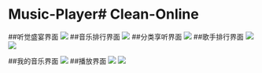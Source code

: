 # Music-Player# Clean-Online

##听觉盛宴界面
![](http://ww2.sinaimg.cn/large/0060lm7Tgw1f61x8g9687j30ko124qbh.jpg)
##音乐排行界面
![](http://ww2.sinaimg.cn/large/0060lm7Tgw1f61x8gc1tkj30kq126aib.jpg)
##分类享听界面
![](http://ww3.sinaimg.cn/large/0060lm7Tgw1f61x86z7u4j30kk122q9f.jpg)
##歌手排行界面
![](http://ww1.sinaimg.cn/large/0060lm7Tgw1f61x8ge4cqj30km124jx5.jpg)
![](http://ww4.sinaimg.cn/large/0060lm7Tgw1f61x8dvqt2j30kk124tew.jpg)

##我的音乐界面
![](http://ww1.sinaimg.cn/large/0060lm7Tgw1f61x84e700j30kq122jsw.jpg)
##播放界面
![](http://ww1.sinaimg.cn/large/0060lm7Tgw1f61x8cygykj30kq122dlm.jpg)
![](http://ww1.sinaimg.cn/large/0060lm7Tgw1f61x8e5w7ej30km122tdj.jpg)


